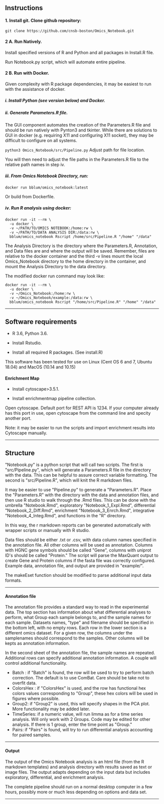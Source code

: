 ## Instructions

#### 1. Install git. Clone github repository:

`git clone https://github.com/cnsb-boston/Omics_Notebook.git`

#### 2 A. Run Natively.

Install specified versions of R and Python and all packages in Install.R file.

Run Notebook.py script, which will automate entire pipeline.


#### 2 B. Run with Docker.

Given complexity with R package dependencies, it may be easiest to run with the assistance of docker. 

##### i. Install Python (see version below) and Docker. 

##### ii. Generate Parameters.R file.

The GUI component automates the creation of the Parameters.R file and should be run natively with Pynton3 and tkinter. While there are solutions to GUI in docker (e.g. requiring X11 and configuring X11 socket), they may be difficult to configure on all systems.

`python3 Omics_Notebook/src/Pipeline.py` Adjust path for file location.

You will then need to adjust the file paths in the Parameters.R file to the relative path names in step iv.

##### iii. From Omics Notebook Directory, run:

`docker run bblum/omics_notebook:latest`

Or build from Dockerfile.


##### iv. Run R analysis using docker:

```
docker run -it --rm \
  -u docker \
  -v ~/PATH/TO/OMICS NOTEBOOK:/home:rw \
  -v ~/PATH/TO/DATA ANALYSIS DIR:/data:rw \
  bblum/omics_notebook Rscript /home/src/Pipeline.R "/home" "/data"
```
The Analysis Directory is the directory where the Parameters.R, Annotation, and Data files are and where the output will be saved. Remember, files are relative to the docker container and the third -v lines mount the local Omics_Notebook directory to the home directory in the container, and mount the Analysis Directory to the data directory.

The modified docker run command may look like:
```
docker run -it --rm \
  -u docker \
  -v ~/Omics_Notebook:/home:rw \
  -v ~/Omics_Notebook/example:/data:rw \
  bblum/omics_notebook Rscript "/home/src/Pipeline.R" "/home" "/data"
```



---

## Software requirements

* R 3.6,  Python 3.6.

* Install Rstudio.

* Install all required R packages. (See install.R)

This software has been tested for use on Linux (Cent OS 6 and 7, Ubuntu 18.04) and MacOS (10.14 and 10.15)


#### Enrichment Map

* Install cytoscape>3.5.1.

* Install enrichmentmap pipeline collection.

Open cytoscape. Default port for REST API is 1234. If your computer already has this port in use, open cytoscape from the command line and specity another port. 

Note: it may be easier to run the scripts and import enrichment results into Cytoscape manually.

---

## Structure

"Notebook.py" is a python script that will call two scripts. The first is "src/Pipeline.py", which will generate a Parameters.R file in the directory with the data. This can be helpful to assure correct variable formatting. The second is "src/Pipeline.R", which will knit the R markdown files.

It may be easier to use "Pipeline.py" to generate a "Parameters.R". Place the "Parameters.R" with the directory with the data and annotation files, and then use R studio to walk through the .Rmd files. This can be done with the umbrella "Notebook.Rmd", exploratory "Notebook_1_Expl.Rmd", differential "Notebook_2_Diff.Rmd", enrichment "Notebook_3_Enrch.Rmd", integrative "Notebook_4_Integ.Rmd", and functions in the "R" directory.

In this way, the r markdown reports can be generated automatically with wrapper scripts or manually with R studio. 

Data files should be either .txt or .csv, with data column names specified in the annotation file. All other columns will be used as annotation. Columns with HGNC gene symbols should be called "Gene", columns with uniprot ID's should be called "Protein." The script will parse the MaxQuant output to create Gene and Protein columns if the fasta file was correctly configured. Example data, annotation file, and output are provided in "example/".

The makeEset function should be modified to parse additional input data formats. 

---

#### Annotation file

The annotation file provides a standard way to read in the experimental data. The top section has information about what differential analyses to perform, what Group each sample belongs to, and the sample names for each sample. Datasets names, "type" and filename should be specified in the bottom left, with no empty rows. Each row in the lower section is a different omics dataset. For a given row, the columns under the samplenames should correspond to the samples. Other columns will be kepts as annotation information.

In the second sheet of the annotation file, the sample names are repeated. Additional rows can specify additional annotation information. A couple will control additional functionality. 

* Batch : if "Batch" is found, the row will be used to try to perform batch correction. The default is to use ComBat. Care should be take not to overfit data.
* ColorsHex : if "ColorsHex" is used, and the row has functional hex colors values corresponding to "Group", these hex colors will be used in figures where possible.
* Group2: if "Group2" is used, this will specify shapes in the PCA plot. More functionality may be added later.
* TimeSeries: if a numeric value, will run limma as for a time series analysis. Will only work with 2 Groups. Code may be edited for other analysis. If there is 1 group, enter the time point as "Group."
* Pairs: if "Pairs" is found, will try to run differential analysis accounting for paired samples.


---

#### Output

The output of the Omics Notebook analysis is an html file (from the R markdown templates) and analysis directory with results saved as text or image files. The output adapts depending on the input data but includes exploratory, differential, and enrichment analysis.

The complete pipeline should run on a normal desktop computer in a few hours, possibly more or much less depending on options and data set.

---
